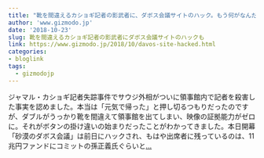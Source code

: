 ```yaml
---
title: "靴を間違えるカショギ記者の影武者に、ダボス会議サイトのハック。もう何がなんだか..."
author: 'www.gizmodo.jp'
date: '2018-10-23'
slug: 靴を間違えるカショギ記者の影武者にダボス会議サイトのハックも
link: https://www.gizmodo.jp/2018/10/davos-site-hacked.html
categories:
- bloglink
tags:
  - gizmodojp
---
```


ジャマル・カショギ記者失踪事件でサウジ外相がついに領事館内で記者を殺害した事実を認めました。本当は「元気で帰った」と押し切るつもりだったのですが、ダブルがうっかり靴を間違えて領事館を出てしまい、映像の証拠能力がゼロに。それがボタンの掛け違いの始まりだったことがわかってきました。本日開幕「砂漠のダボス会議」は前日にハックされ、もはや出席者に残っているのは、11兆円ファンドにコミットの孫正義氏ぐらいと[... <i class="fas fa-external-link-alt"></i>](https://www.gizmodo.jp/2018/10/davos-site-hacked.html)

